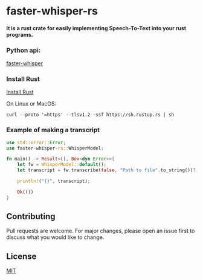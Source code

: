 # faster-whisper-rs

#### It is a rust crate for easily implementing Speech-To-Text into your rust programs.

### Python api:
[faster-whisper](https://github.com/SYSTRAN/faster-whisper)

### Install Rust

[Install Rust](https://www.rust-lang.org/tools/install)

On Linux or MacOS:
```
curl --proto '=https' --tlsv1.2 -ssf https://sh.rustup.rs | sh
```
### Example of making a transcript

```Rust
use std::error::Error;
use faster-whisper-rs::WhisperModel;

fn main() -> Result<(), Box<dyn Error>>{
    let fw = WhisperModel::default();
    let transcript = fw.transcribe(false, "Path to file".to_string())?;

    println!("{}", transcript);

    Ok(())
}

```
## Contributing

Pull requests are welcome. For major changes, please open an issue first
to discuss what you would like to change.

## License

[MIT](https://choosealicense.com/licenses/mit/)
